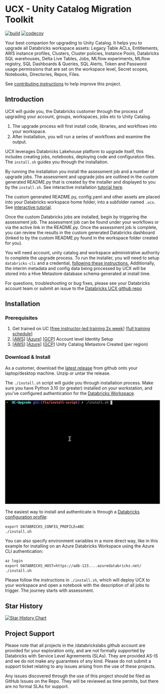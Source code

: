 # UCX - Unity Catalog Migration Toolkit

[![build](https://github.com/databrickslabs/ucx/actions/workflows/push.yml/badge.svg)](https://github.com/databrickslabs/ucx/actions/workflows/push.yml) [![codecov](https://codecov.io/github/databrickslabs/ucx/graph/badge.svg?token=p0WKAfW5HQ)](https://codecov.io/github/databrickslabs/ucx)

Your best companion for upgrading to Unity Catalog. It helps you to upgrade all Databricks workspace assets:
Legacy Table ACLs, Entitlements, AWS instance profiles, Clusters, Cluster policies, Instance Pools, Databricks SQL warehouses, Delta Live 
Tables, Jobs, MLflow experiments, MLflow registry, SQL Dashboards & Queries, SQL Alerts, Token and Password usage 
permissions that are set on the workspace level, Secret scopes, Notebooks, Directories, Repos, Files.

See [contributing instructions](CONTRIBUTING.md) to help improve this project.

## Introduction
UCX will guide you, the Databricks customer through the process of upgrading your account, groups, workspaces, jobs etc to Unity Catalog. 

1. The upgrade process will first install code, libraries, and workflows into your workspace.
2. After installation, you will run a series of workflows and examine the output.

UCX leverages Databricks Lakehouse platform to upgrade itself, this includes creating jobs, notebooks, deploying code and configuration files. The `install.sh` guides you through the installation.

By running the installation you install the assessment job and a number of upgrade jobs. The assessment and upgrade jobs are outlined in the custom generated README.py that is created by the installer and displayed to you by the `install.sh`. See interactive installation [tutorial here](https://app.getreprise.com/launch/G6YbWLn/). 


The custom generated README.py, config.yaml and other assets are placed into your Databricks workspace home folder, into a subfolder named `.ucx`. See [interactive tutorial](https://app.getreprise.com/launch/zXPxBZX/).


Once the custom Databricks jobs are installed, begin by triggering the assessment job. The assessment job can be found under your workflows or via the active link in the README.py. Once the assessment job is complete, you can review the results in the custom generated Databricks dashboard (linked to by the custom README.py found in the workspace folder created for you).


You will need account, unity catalog and workspace administrative authority to complete the upgrade process. To run the installer, you will need to setup `databricks-cli` and a credential, [following these instructions.](https://docs.databricks.com/en/dev-tools/cli/databricks-cli.html) Additionally, the interim metadata and config data being processed by UCX will be stored into a Hive Metastore database schema generated at install time.


For questions, troubleshooting or bug fixes, please see your Databricks account team or submit an issue to the [Databricks UCX github repo](https://github.com/databrickslabs/ucx)

## Installation
### Prerequisites
1. Get trained on UC [[free instructor-led training 2x week](https://customer-academy.databricks.com/learn/course/1683/data-governance-with-unity-catalog?generated_by=302876&hash=4eab6668f83636ba44d109880002b293e8dda6dd)] [[full training schedule](https://files.training.databricks.com/static/ilt-sessions/half-day-workshops/index.html)]
2. [[AWS](https://docs.databricks.com/en/administration-guide/users-groups/best-practices.html)] [[Azure](https://learn.microsoft.com/en-us/azure/databricks/administration-guide/users-groups/best-practices)] [[GCP](https://docs.gcp.databricks.com/administration-guide/users-groups/best-practices.html)] Account level Identity Setup
3. [[AWS](https://docs.databricks.com/en/data-governance/unity-catalog/create-metastore.html)] [[Azure](https://learn.microsoft.com/en-us/azure/databricks/data-governance/unity-catalog/create-metastore)] [[GCP](https://docs.gcp.databricks.com/data-governance/unity-catalog/create-metastore.html)] Unity Catalog Metastore Created (per region)

### Download & Install
As a customer, download the [latest release](https://github.com/databrickslabs/ucx/releases) from github onto your laptop/desktop machine. Unzip or untar the release.

The `./install.sh` script will guide you through installation process. 
Make sure you have Python 3.10 (or greater) installed on your workstation, and you've configured authentication for 
the [Databricks Workspace](https://databricks-sdk-py.readthedocs.io/en/latest/authentication.html#default-authentication-flow).

![install wizard](docs/ucx-install.gif)

The easiest way to install and authenticate is through a [Databricks configuration profile](https://docs.databricks.com/en/dev-tools/auth.html#databricks-client-unified-authentication):

```shell
export DATABRICKS_CONFIG_PROFILE=ABC
./install.sh
```

You can also specify environment variables in a more direct way, like in this example for installing 
on an Azure Databricks Workspace using the Azure CLI authentication:

```shell
az login
export DATABRICKS_HOST=https://adb-123....azuredatabricks.net/
./install.sh
```

Please follow the instructions in `./install.sh`, which will deploy UCX to your workspace and open a notebook with the description of all jobs to trigger. The journey starts with assessment. 

## Star History

[![Star History Chart](https://api.star-history.com/svg?repos=databrickslabs/ucx&type=Date)](https://star-history.com/#databrickslabs/ucx)

## Project Support
Please note that all projects in the /databrickslabs github account are provided for your exploration only, and are not formally supported by Databricks with Service Level Agreements (SLAs).  They are provided AS-IS and we do not make any guarantees of any kind.  Please do not submit a support ticket relating to any issues arising from the use of these projects.

Any issues discovered through the use of this project should be filed as GitHub Issues on the Repo.  They will be reviewed as time permits, but there are no formal SLAs for support.
